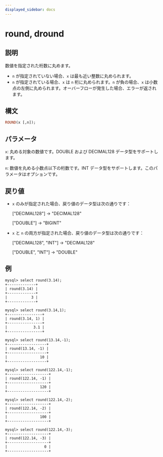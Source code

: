 ```yaml
---
displayed_sidebar: docs
---
```


# round, dround

## 説明

数値を指定された桁数に丸めます。

- `n` が指定されていない場合、`x` は最も近い整数に丸められます。
- `n` が指定されている場合、`x` は `n` 桁に丸められます。`n` が負の場合、`x` は小数点の左側に丸められます。オーバーフローが発生した場合、エラーが返されます。

## 構文

```Haskell
ROUND(x [,n]);
```

## パラメータ

`x`: 丸める対象の数値です。DOUBLE および DECIMAL128 データ型をサポートします。

`n`: 数値を丸める小数点以下の桁数です。INT データ型をサポートします。このパラメータはオプションです。

## 戻り値

- `x` のみが指定された場合、戻り値のデータ型は次の通りです：

  ["DECIMAL128"] -> "DECIMAL128"

  ["DOUBLE"] -> "BIGINT"

- `x` と `n` の両方が指定された場合、戻り値のデータ型は次の通りです：

  ["DECIMAL128", "INT"] -> "DECIMAL128"

  ["DOUBLE", "INT"] -> "DOUBLE"

## 例

```Plain
mysql> select round(3.14);
+-------------+
| round(3.14) |
+-------------+
|           3 |
+-------------+

mysql> select round(3.14,1);
+----------------+
| round(3.14, 1) |
+----------------+
|            3.1 |
+----------------+

mysql> select round(13.14,-1);
+------------------+
| round(13.14, -1) |
+------------------+
|               10 |
+------------------+

mysql> select round(122.14,-1);
+-------------------+
| round(122.14, -1) |
+-------------------+
|               120 |
+-------------------+

mysql> select round(122.14,-2);
+-------------------+
| round(122.14, -2) |
+-------------------+
|               100 |
+-------------------+

mysql> select round(122.14,-3);
+-------------------+
| round(122.14, -3) |
+-------------------+
|                 0 |
+-------------------+
```